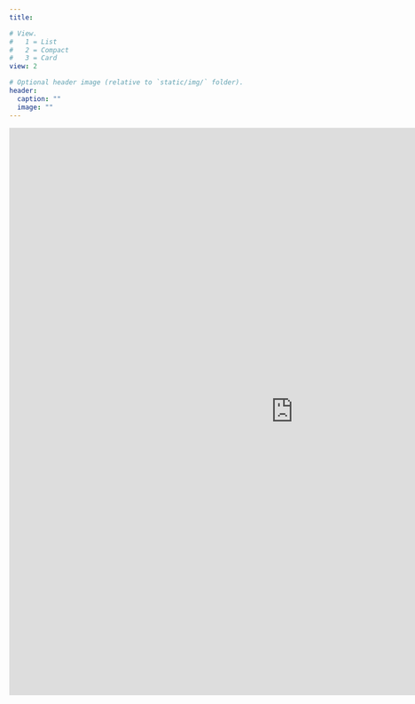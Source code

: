 ```yaml
---
title:

# View.
#   1 = List
#   2 = Compact
#   3 = Card
view: 2

# Optional header image (relative to `static/img/` folder).
header:
  caption: ""
  image: ""
---
```


 <iframe height='1024' width='1024' frameborder='0' allowtransparency='true' scrolling='auto' src="https://cv.archives-ouvertes.fr/pierre-ramet"></iframe>